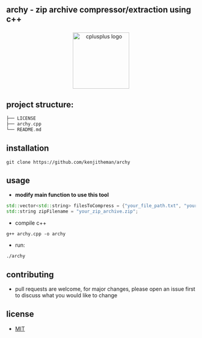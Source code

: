 ## archy - zip archive compressor/extraction using c++

###

<div align="center">
  <img src="https://cdn.jsdelivr.net/gh/devicons/devicon/icons/cplusplus/cplusplus-original.svg" height="150" alt="cplusplus logo"  />
</div>

###

## project structure:

```rust
├── LICENSE
├── archy.cpp
└── README.md
```

## installation

```shell
git clone https://github.com/kenjitheman/archy
```

## usage

- **modify main function to use this tool**

```c++
std::vector<std::string> filesToCompress = {"your_file_path.txt", "your_file_path_1.txt"}; // can be any number of files
std::string zipFilename = "your_zip_archive.zip";
```

- compile c++

```shell
g++ archy.cpp -o archy
```

- run:

```shell
./archy
```

## contributing

- pull requests are welcome, for major changes, please open an issue first to
  discuss what you would like to change

## license

- [MIT](https://choosealicense.com/licenses/mit/)
